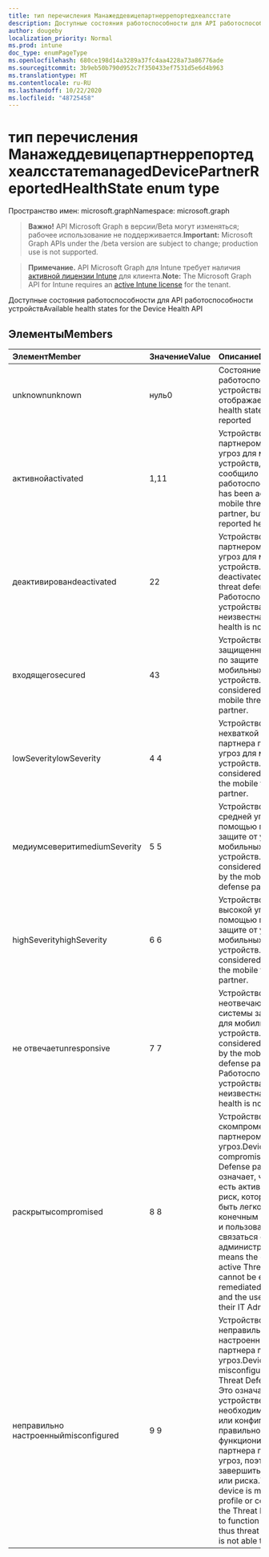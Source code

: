 ```yaml
---
title: тип перечисления Манажеддевицепартнеррепортедхеалсстате
description: Доступные состояния работоспособности для API работоспособности устройств
author: dougeby
localization_priority: Normal
ms.prod: intune
doc_type: enumPageType
ms.openlocfilehash: 680ce198d14a3289a37fc4aa4228a73a86776ade
ms.sourcegitcommit: 3b9eb50b790d952c7f350433ef7531d5e6d4b963
ms.translationtype: MT
ms.contentlocale: ru-RU
ms.lasthandoff: 10/22/2020
ms.locfileid: "48725458"
---
```

# <a name="manageddevicepartnerreportedhealthstate-enum-type"></a><span data-ttu-id="b7f8a-103">тип перечисления Манажеддевицепартнеррепортедхеалсстате</span><span class="sxs-lookup"><span data-stu-id="b7f8a-103">managedDevicePartnerReportedHealthState enum type</span></span>

<span data-ttu-id="b7f8a-104">Пространство имен: microsoft.graph</span><span class="sxs-lookup"><span data-stu-id="b7f8a-104">Namespace: microsoft.graph</span></span>

> <span data-ttu-id="b7f8a-105">**Важно!** API Microsoft Graph в версии/Beta могут изменяться; рабочее использование не поддерживается.</span><span class="sxs-lookup"><span data-stu-id="b7f8a-105">**Important:** Microsoft Graph APIs under the /beta version are subject to change; production use is not supported.</span></span>

> <span data-ttu-id="b7f8a-106">**Примечание.** API Microsoft Graph для Intune требует наличия [активной лицензии Intune](https://go.microsoft.com/fwlink/?linkid=839381) для клиента.</span><span class="sxs-lookup"><span data-stu-id="b7f8a-106">**Note:** The Microsoft Graph API for Intune requires an [active Intune license](https://go.microsoft.com/fwlink/?linkid=839381) for the tenant.</span></span>

<span data-ttu-id="b7f8a-107">Доступные состояния работоспособности для API работоспособности устройств</span><span class="sxs-lookup"><span data-stu-id="b7f8a-107">Available health states for the Device Health API</span></span>

## <a name="members"></a><span data-ttu-id="b7f8a-108">Элементы</span><span class="sxs-lookup"><span data-stu-id="b7f8a-108">Members</span></span>
|<span data-ttu-id="b7f8a-109">Элемент</span><span class="sxs-lookup"><span data-stu-id="b7f8a-109">Member</span></span>|<span data-ttu-id="b7f8a-110">Значение</span><span class="sxs-lookup"><span data-stu-id="b7f8a-110">Value</span></span>|<span data-ttu-id="b7f8a-111">Описание</span><span class="sxs-lookup"><span data-stu-id="b7f8a-111">Description</span></span>|
|:---|:---|:---|
|<span data-ttu-id="b7f8a-112">unknown</span><span class="sxs-lookup"><span data-stu-id="b7f8a-112">unknown</span></span>|<span data-ttu-id="b7f8a-113">нуль</span><span class="sxs-lookup"><span data-stu-id="b7f8a-113">0</span></span>|<span data-ttu-id="b7f8a-114">Состояние работоспособности устройства еще не отображается</span><span class="sxs-lookup"><span data-stu-id="b7f8a-114">Device health state is not yet reported</span></span>|
|<span data-ttu-id="b7f8a-115">активной</span><span class="sxs-lookup"><span data-stu-id="b7f8a-115">activated</span></span>|<span data-ttu-id="b7f8a-116">1,1</span><span class="sxs-lookup"><span data-stu-id="b7f8a-116">1</span></span>|<span data-ttu-id="b7f8a-117">Устройство активировано партнером по защите от угроз для мобильных устройств, но еще не сообщило о работоспособности.</span><span class="sxs-lookup"><span data-stu-id="b7f8a-117">Device has been activated by a mobile threat defense partner, but has not yet reported health.</span></span>|
|<span data-ttu-id="b7f8a-118">деактивирован</span><span class="sxs-lookup"><span data-stu-id="b7f8a-118">deactivated</span></span>|<span data-ttu-id="b7f8a-119">2</span><span class="sxs-lookup"><span data-stu-id="b7f8a-119">2</span></span>|<span data-ttu-id="b7f8a-120">Устройство отключено партнером по защите от угроз для мобильных устройств.</span><span class="sxs-lookup"><span data-stu-id="b7f8a-120">Device has been deactivated by a mobile threat defense partner.</span></span> <span data-ttu-id="b7f8a-121">Работоспособность устройства неизвестна.</span><span class="sxs-lookup"><span data-stu-id="b7f8a-121">The device health is not known.</span></span>|
|<span data-ttu-id="b7f8a-122">входящего</span><span class="sxs-lookup"><span data-stu-id="b7f8a-122">secured</span></span>|<span data-ttu-id="b7f8a-123">4</span><span class="sxs-lookup"><span data-stu-id="b7f8a-123">3</span></span>|<span data-ttu-id="b7f8a-124">Устройство считается защищенным партнером по защите от угроз для мобильных устройств.</span><span class="sxs-lookup"><span data-stu-id="b7f8a-124">Device is considered secured by the mobile threat defense partner.</span></span>|
|<span data-ttu-id="b7f8a-125">lowSeverity</span><span class="sxs-lookup"><span data-stu-id="b7f8a-125">lowSeverity</span></span>|<span data-ttu-id="b7f8a-126">4 </span><span class="sxs-lookup"><span data-stu-id="b7f8a-126">4</span></span>|<span data-ttu-id="b7f8a-127">Устройство считается нехваткой угроз для партнера по защите от угроз для мобильных устройств.</span><span class="sxs-lookup"><span data-stu-id="b7f8a-127">Device is considered low threat by the mobile threat defense partner.</span></span>|
|<span data-ttu-id="b7f8a-128">медиумсеверити</span><span class="sxs-lookup"><span data-stu-id="b7f8a-128">mediumSeverity</span></span>|<span data-ttu-id="b7f8a-129">5 </span><span class="sxs-lookup"><span data-stu-id="b7f8a-129">5</span></span>|<span data-ttu-id="b7f8a-130">Устройство считается средней угрозой с помощью партнера по защите от угроз для мобильных устройств.</span><span class="sxs-lookup"><span data-stu-id="b7f8a-130">Device is considered medium threat by the mobile threat defense partner.</span></span>|
|<span data-ttu-id="b7f8a-131">highSeverity</span><span class="sxs-lookup"><span data-stu-id="b7f8a-131">highSeverity</span></span>|<span data-ttu-id="b7f8a-132">6 </span><span class="sxs-lookup"><span data-stu-id="b7f8a-132">6</span></span>|<span data-ttu-id="b7f8a-133">Устройство считается высокой угрозой с помощью партнера по защите от угроз для мобильных устройств.</span><span class="sxs-lookup"><span data-stu-id="b7f8a-133">Device is considered high threat by the mobile threat defense partner.</span></span>|
|<span data-ttu-id="b7f8a-134">не отвечает</span><span class="sxs-lookup"><span data-stu-id="b7f8a-134">unresponsive</span></span>|<span data-ttu-id="b7f8a-135">7 </span><span class="sxs-lookup"><span data-stu-id="b7f8a-135">7</span></span>|<span data-ttu-id="b7f8a-136">Устройство считается неотвечающим для системы защиты от угроз для мобильных устройств.</span><span class="sxs-lookup"><span data-stu-id="b7f8a-136">Device is considered unresponsive by the mobile threat defense partner.</span></span> <span data-ttu-id="b7f8a-137">Работоспособность устройства неизвестна.</span><span class="sxs-lookup"><span data-stu-id="b7f8a-137">The device health is not known.</span></span>|
|<span data-ttu-id="b7f8a-138">раскрыты</span><span class="sxs-lookup"><span data-stu-id="b7f8a-138">compromised</span></span>|<span data-ttu-id="b7f8a-139">8 </span><span class="sxs-lookup"><span data-stu-id="b7f8a-139">8</span></span>|<span data-ttu-id="b7f8a-140">Устройство считается скомпрометированным партнером по защите от угроз.</span><span class="sxs-lookup"><span data-stu-id="b7f8a-140">Device is considered compromised by the Threat Defense partner.</span></span> <span data-ttu-id="b7f8a-141">Это означает, что у устройства есть активная угроза или риск, который не может быть легко исправлен конечным пользователем, и пользователь должен связаться с администратором ИТ.</span><span class="sxs-lookup"><span data-stu-id="b7f8a-141">This means the device has an active Threat or Risk which cannot be easily remediated by the end user and the user should contact their IT Admin.</span></span>|
|<span data-ttu-id="b7f8a-142">неправильно настроенный</span><span class="sxs-lookup"><span data-stu-id="b7f8a-142">misconfigured</span></span>|<span data-ttu-id="b7f8a-143">9 </span><span class="sxs-lookup"><span data-stu-id="b7f8a-143">9</span></span>|<span data-ttu-id="b7f8a-144">Устройство считается неправильно настроенным с помощью партнера по защите от угроз.</span><span class="sxs-lookup"><span data-stu-id="b7f8a-144">Device is considered misconfigured with the Threat Defense partner.</span></span> <span data-ttu-id="b7f8a-145">Это означает, что на устройстве отсутствует необходимый профиль или конфигурация для правильного функционирования партнера по защите от угроз, поэтому не удается завершить анализ угроз или риска.</span><span class="sxs-lookup"><span data-stu-id="b7f8a-145">This means the device is missing a required profile or configuration for the Threat Defense Partner to function properly and is thus threat or risk analysis is not able to complete.</span></span>|





